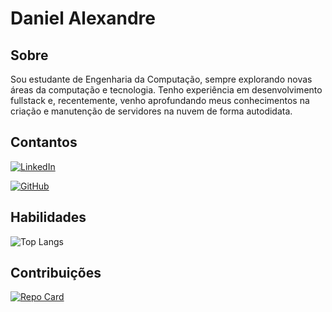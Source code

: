 # Daniel Alexandre

## Sobre
Sou estudante de Engenharia da Computação, sempre explorando novas áreas da computação e tecnologia. Tenho experiência em desenvolvimento fullstack e, recentemente, venho aprofundando meus conhecimentos na criação e manutenção de servidores na nuvem de forma autodidata.
## Contantos 
[![LinkedIn](https://img.shields.io/badge/LinkedIn-0077B5?style=for-the-badge&logo=linkedin&logoColor=white)](www.linkedin.com/in/daniel-alexandre-332042284)

[![GitHub](https://img.shields.io/badge/GitHub-100000?style=for-the-badge&logo=github&logoColor=white)](https://github.com/Daniel-Alexsjr)

## Habilidades
![Top Langs](https://github-readme-stats-git-masterrstaa-rickstaa.vercel.app/api/top-langs/?username=1brno&layout=compact&bg_color=000e&title_color=87ceeb&text_color=87ceeb)
## Contribuições
[![Repo Card](https://github-readme-stats.vercel.app/api/pin/?username=1brno&repo=dio-lab-open-source&bg_color=000&border_color=&show_icons=true&icon_color=1a43bf5&title_color=87ceeb&text_color=FFF)](https://github.com/1brno/dio-lab-open-source)
